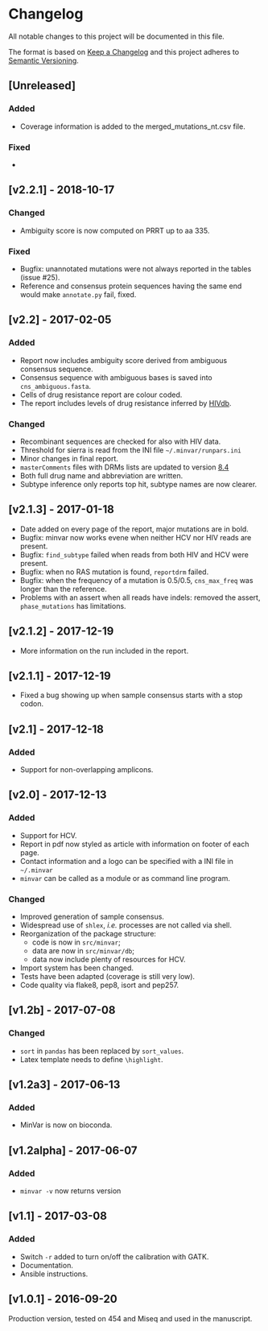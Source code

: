 # Changelog
All notable changes to this project will be documented in this file.

The format is based on [Keep a Changelog](http://keepachangelog.com/en/1.0.0/)
and this project adheres to [Semantic Versioning](http://semver.org/spec/v2.0.0.html).

## [Unreleased]

### Added
- Coverage information is added to the merged_mutations_nt.csv file.

### Fixed
- 

## [v2.2.1] - 2018-10-17

### Changed
- Ambiguity score is now computed on PRRT up to aa 335.

### Fixed
- Bugfix: unannotated mutations were not always reported in the tables (issue #25).
- Reference and consensus protein sequences having the same end would make `annotate.py` fail, fixed.

## [v2.2] - 2017-02-05

### Added
- Report now includes ambiguity score derived from ambiguous consensus sequence.
- Consensus sequence with ambiguous bases is saved into `cns_ambiguous.fasta`.
- Cells of drug resistance report are colour coded.
- The report includes levels of drug resistance inferred by [HIVdb](https://hivdb.stanford.edu/hivdb/by-mutations/).

### Changed
- Recombinant sequences are checked for also with HIV data.
- Threshold for sierra is read from the INI file `~/.minvar/runpars.ini`
- Minor changes in final report.
- `masterComments` files with DRMs lists are updated to version [8.4](https://hivdb.stanford.edu/page/algorithm-updates/)
- Both full drug name and abbreviation are written.
- Subtype inference only reports top hit, subtype names are now clearer.


## [v2.1.3] - 2017-01-18
- Date added on every page of the report, major mutations are in bold.
- Bugfix: minvar now works evene when neither HCV nor HIV reads are present.
- Bugfix: `find_subtype` failed when reads from both HIV and HCV were present.
- Bugfix: when no RAS mutation is found, `reportdrm` failed.
- Bugfix: when the frequency of a mutation is 0.5/0.5, `cns_max_freq` was longer than the reference.
- Problems with an assert when all reads have indels: removed the assert, `phase_mutations` has limitations.

## [v2.1.2] - 2017-12-19
- More information on the run included in the report.

## [v2.1.1] - 2017-12-19
- Fixed a bug showing up when sample consensus starts with a stop codon.

## [v2.1] - 2017-12-18

### Added
- Support for non-overlapping amplicons.

## [v2.0] - 2017-12-13

### Added
- Support for HCV.
- Report in pdf now styled as article with information on footer of each page.
- Contact information and a logo can be specified with a INI file in `~/.minvar`
- `minvar` can be called as a module or as command line program.

### Changed
- Improved generation of sample consensus.
- Widespread use of `shlex`, _i.e._ processes are not called via shell.
- Reorganization of the package structure:
  - code is now in `src/minvar`;
  - data are now in `src/minvar/db`;
  - data now include plenty of resources for HCV.
- Import system has been changed.
- Tests have been adapted (coverage is still very low).
- Code quality via flake8, pep8, isort and pep257.

## [v1.2b] - 2017-07-08
### Changed
- `sort` in `pandas` has been replaced by `sort_values`.
- Latex template needs to define `\highlight`.

## [v1.2a3] - 2017-06-13
### Added
- MinVar is now on bioconda.

## [v1.2alpha] - 2017-06-07
### Added
- `minvar -v` now returns version

## [v1.1] - 2017-03-08
### Added
- Switch `-r` added to turn on/off the calibration with GATK.
- Documentation.
- Ansible instructions.

## [v1.0.1] - 2016-09-20
Production version, tested on 454 and Miseq and used in the manuscript.

